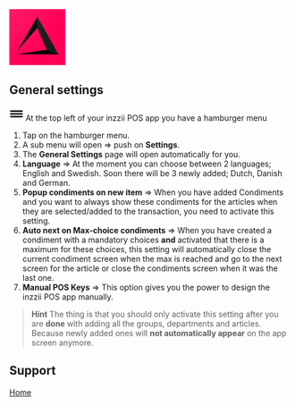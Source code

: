 <img src="../Assets/Pictures/play_store_512.png" alt="inzzii logo" width="100"/>

## General settings

<img src="../Assets/Pictures/Hmenu.png" alt="hamburgermenu" width="25" height="25"/> At the top left of your inzzii POS app you have a hamburger menu 
1. Tap on the hamburger menu.
2. A sub menu will open => push on **Settings**.
3. The **General Settings** page will open automatically for you. 
4. **Language** => At the moment you can choose between 2 languages; English and Swedish. Soon there will be 3 newly added; Dutch, Danish and German.
5. **Popup condiments on new item** => When you have added Condiments and you want to always show these condiments for the articles when they are selected/added to the transaction, you need to activate this setting.
6. **Auto next on Max-choice condiments** => When you have created a condiment with a mandatory choices **and** activated that there is a maximum for these choices, this setting will automatically close the current condiment screen when the max is reached and go to the next screen for the article or close the condiments screen when it was the last one.
7. **Manual POS Keys** => This option gives you the power to design the inzzii POS app manually. 
>**Hint** The thing is that you should only activate this setting after you are **done** with adding all the groups, departments and articles. Because newly added ones will **not automatically appear** on the app screen anymore.


## Support
[Home](../index.md)
